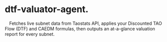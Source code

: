 # dtf-valuator-agent.
 Fetches live subnet data from Taostats API, applies your Discounted TAO Flow (DTF) and CAEDM formulas, then outputs an at-a-glance valuation report for every subnet.
